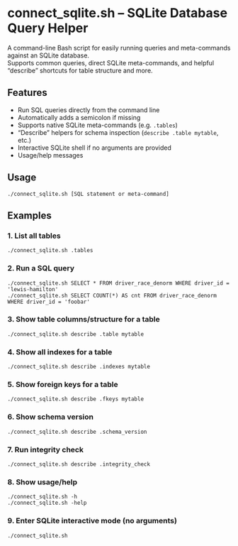 # connect_sqlite.sh – SQLite Database Query Helper

A command-line Bash script for easily running queries and meta-commands against an SQLite database.  
Supports common queries, direct SQLite meta-commands, and helpful “describe” shortcuts for table structure and more.

## Features

- Run SQL queries directly from the command line
- Automatically adds a semicolon if missing
- Supports native SQLite meta-commands (e.g. `.tables`)
- “Describe” helpers for schema inspection (`describe .table mytable`, etc.)
- Interactive SQLite shell if no arguments are provided
- Usage/help messages

## Usage
```
./connect_sqlite.sh [SQL statement or meta-command]
```
## Examples
### 1. List all tables
```
./connect_sqlite.sh .tables
```
### 2. Run a SQL query
```
./connect_sqlite.sh SELECT * FROM driver_race_denorm WHERE driver_id = 'lewis-hamilton'
./connect_sqlite.sh SELECT COUNT(*) AS cnt FROM driver_race_denorm WHERE driver_id = 'foobar'
```
### 3. Show table columns/structure for a table
```
./connect_sqlite.sh describe .table mytable
```
### 4. Show all indexes for a table
```
./connect_sqlite.sh describe .indexes mytable
```
### 5. Show foreign keys for a table
```
./connect_sqlite.sh describe .fkeys mytable
```
### 6. Show schema version
```
./connect_sqlite.sh describe .schema_version
```
### 7. Run integrity check
```
./connect_sqlite.sh describe .integrity_check
```
### 8. Show usage/help
```
./connect_sqlite.sh -h
./connect_sqlite.sh -help
```
### 9. Enter SQLite interactive mode (no arguments)
```
./connect_sqlite.sh
```

